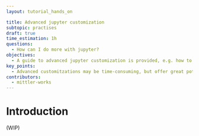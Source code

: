 ```yaml
---
layout: tutorial_hands_on

title: Advanced jupyter customization
subtopic: practises
draft: true
time_estimation: 1h
questions:
  - How can I do more with jupyter?
objectives:
  - A guide to advanced jupyter customization is provided, e.g. how to install proxy applications.
key_points:
  - Advanced customitzations may be time-consuming, but offer great potential and reusability value.
contributors:
  - mittler-works
---
```


# Introduction

(WIP)